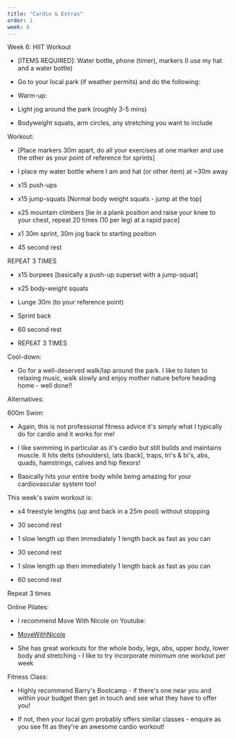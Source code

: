 ```yaml
---
title: "Cardio & Extras"
order: 1
week: 6
---
```


Week 6: HIIT Workout

- [ITEMS REQUIRED]: Water bottle, phone (timer), markers (I use my hat and a water bottle)

- Go to your local park (if weather permits) and do the following:

- Warm-up:

- Light jog around the park (roughly 3-5 mins)

- Bodyweight squats, arm circles, any stretching you want to include

Workout:

- [Place markers 30m apart, do all your exercises at one marker and use the other as your point of reference for sprints]

- I place my water bottle where I am and hat (or other item) at ~30m away

- x15 push-ups

- x15 jump-squats [Normal body weight squats - jump at the top]

- x25 mountain climbers [lie in a plank position and raise your knee to your chest, repeat 20 times (10 per leg) at a rapid pace]

- x1 30m sprint, 30m jog back to starting position

- 45 second rest

REPEAT 3 TIMES

- x15 burpees [basically a push-up superset with a jump-squat]

- x25 body-weight squats

- Lunge 30m (to your reference point)

- Sprint back

- 60 second rest

- REPEAT 3 TIMES

Cool-down:

- Go for a well-deserved walk/lap around the park. I like to listen to relaxing music, walk slowly and enjoy mother nature before heading home - well done!!


Alternatives:

600m Swim:

- Again, this is not professional fitness advice it's simply what I typically do for cardio and it works for me!

- I like swimming in particular as it's cardio but still builds and maintains muscle. It hits delts (shoulders), lats (back), traps, tri's & bi's, abs, quads, hamstrings, calves and hip flexors!

- Basically hits your entire body while being amazing for your cardiovascular system too!

This week's swim workout is:

- x4 freestyle lengths (up and back in a 25m pool) without stopping

- 30 second rest

- 1 slow length up then immediately 1 length back as fast as you can

- 30 second rest

- 1 slow length up then immediately 1 length back as fast as you can

- 60 second rest

Repeat 3 times

Online Pilates:

- I recommend Move With Nicole on Youtube:

- [MoveWithNicole](https://www.youtube.com/@MoveWithNicole)

- She has great workouts for the whole body, legs, abs, upper body, lower body and stretching - I like to try incorporate minimum one workout per week

Fitness Class:

- Highly recommend Barry's Bootcamp - if there's one near you and within your budget then get in touch and see what they have to offer you!

- If not, then your local gym probably offers similar classes - enquire as you see fit as they're an awesome cardio workout!
